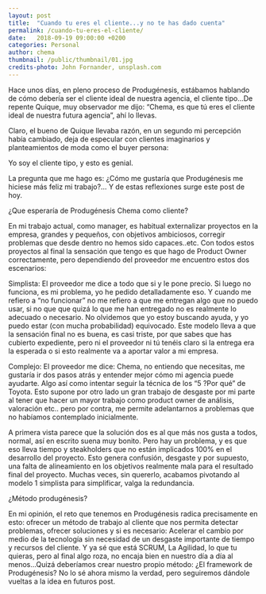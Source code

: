 ```yaml
---
layout: post
title:  "Cuando tu eres el cliente...y no te has dado cuenta"
permalink: /cuando-tu-eres-el-cliente/
date:   2018-09-19 09:00:00 +0200
categories: Personal
author: chema
thumbnail: /public/thumbnail/01.jpg
credits-photo: John Fornander, unsplash.com
---
```


Hace unos días, en pleno proceso de Produgénesis, estábamos hablando de cómo debería ser el cliente ideal de nuestra agencia, el cliente tipo...De repente Quique, muy observador me dijo: “Chema, es que tú eres el cliente ideal de nuestra futura agencia”, ahí lo llevas.

Claro, el bueno de Quique llevaba razón, en un segundo mi percepción había cambiado, deja de especular con clientes imaginarios y planteamientos de moda como el buyer persona:

Yo soy el cliente tipo, y esto es genial. 

La pregunta que me hago es: ¿Cómo me gustaría que Produgénesis me hiciese más feliz mi trabajo?… Y de estas reflexiones surge este post de hoy. 

¿Que esperaría de Produgénesis Chema como cliente?

En mi trabajo actual, como manager, es habitual externalizar proyectos en la empresa, grandes y pequeños, con objetivos ambiciosos, corregir problemas que desde dentro no hemos sido capaces..etc. Con todos estos proyectos al final la sensación que tengo es que hago de Product Owner correctamente,  pero dependiendo del proveedor me encuentro estos dos escenarios:

Simplista: El proveedor me dice a todo que si y le pone precio. Si luego no funciona, es mi problema, yo he pedido detalladamente eso. Y cuando me refiero a “no funcionar” no me refiero a que me entregan algo que no puedo usar, si no que que quizá lo que me han entregado no es realmente lo adecuado o necesario. No olvidemos que yo estoy buscando ayuda, y yo puedo estar (con mucha probabilidad) equivocado.  Este modelo lleva a que la  sensación final no es buena, es casi triste, por que sabes que has cubierto expediente, pero ni el proveedor ni tú tenéis claro si la entrega era la esperada o si esto realmente va a aportar valor a mi empresa. 

Complejo: El proveedor me dice: Chema, no entiendo que necesitas, me gustaría ir dos pasos atrás y entender mejor cómo mi agencia puede ayudarte. Algo así como intentar seguir la técnica de los “5 ?Por qué” de Toyota.  Esto supone por otro lado un gran trabajo de desgaste por mi parte al tener que hacer un mayor trabajo como product owner de análisis, valoración etc.. pero por contra, me permite adelantarnos a problemas que no habíamos contemplado inicialmente. 

A primera vista parece que la solución dos es al que más nos gusta a todos, normal, así en escrito suena muy bonito.  Pero hay un problema, y es que eso lleva tiempo y steakholders que no están implicados 100% en el desarrollo del proyecto. Esto genera confusión, desgaste y por supuesto, una falta de alineamiento en los objetivos realmente mala para el resultado final del proyecto.  Muchas veces, sin quererlo, acabamos pivotando al modelo 1 simplista para simplificar, valga la redundancia.

¿Método produgénesis?

En mi opinión, el reto que tenemos en Produgénesis radica precisamente en esto: ofrecer un método de trabajo al cliente que nos permita detectar problemas, ofrecer soluciones y si es necesario:  Acelerar el cambio por medio de la tecnología sin necesidad de un desgaste importante de tiempo y recursos del cliente. Y ya sé que está SCRUM, La Agilidad, lo que tu quieras, pero al final algo roza, no encaja bien en nuestro día a día al menos...Quizá deberíamos crear nuestro propio método: ¿El framework de Produgénesis? No lo sé ahora mismo la verdad, pero seguiremos dándole vueltas a la idea en futuros post.
